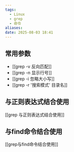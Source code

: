 ```yaml
---
tags:
  - Linux
  - grep
  - 命令
aliases: 
date: 2025-08-03 18:41
---
```


## 常用参数

- [[grep -v 反向匹配]]
- [[grep -n 显示行号]]
- [[grep -i 忽略大小写]]
- [[grep -r '搜索模式' 目录名]]

## 与正则表达式结合使用

[[grep 与正则表达式结合使用]]


## 与find命令结合使用

[[grep与find命令结合使用]]


